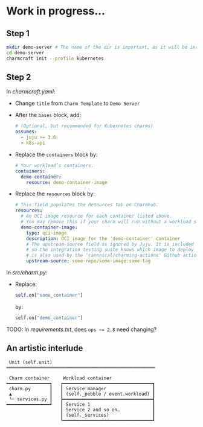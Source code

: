 # Work in progress…

## Step 1

```sh
mkdir demo-server # The name of the dir is important, as it will be included in the charm metadata
cd demo-server
charmcraft init --profile kubernetes
```

## Step 2

In _charmcraft.yaml_:

  - Change `title` from `Charm Template` to `Demo Server`

  - After the `bases` block, add:

    ```yaml
    # (Optional, but recommended for Kubernetes charms)
    assumes:
      - juju >= 3.6
      - k8s-api
    ```

  - Replace the `containers` block by:

    ```yaml
    # Your workload’s containers.
    containers:
      demo-container:
        resource: demo-container-image
    ```

  - Replace the `resources` block by:

    ```yaml
    # This field populates the Resources tab on Charmhub.
    resources:
      # An OCI image resource for each container listed above.
      # You may remove this if your charm will run without a workload sidecar container.
      demo-container-image:
        type: oci-image
        description: OCI image for the 'demo-container' container
        # The upstream-source field is ignored by Juju. It is included here as a reference
        # so the integration testing suite knows which image to deploy during testing. This field
        # is also used by the 'canonical/charming-actions' Github action for automated releasing.
        upstream-source: some-repo/some-image:some-tag
    ```

In _src/charm.py_:

  - Replace:

    ```py
    self.on["some_container"]
    ```

    by:

    ```py
    self.on["demo_container"]
    ```

TODO: In _requirements.txt_, does `ops ~= 2.8` need changing?


## An artistic interlude

```
 Unit (self.unit)
═══════════════════════════════════════════════════════
                                                       
 Charm container     Workload container                
━━━━━━━━━━━━━━━━┓   ┏━━━━━━━━━━━━━━━━━━━━━━━━━━━━━━━━━┓
 charm.py       ┃   ┃ Service manager                 ┃
 ▲              ┃   ┃ (self._pebble / event.workload) ┃
 └─ services.py ┃   ┣━━━━━━━━━━━━━━━━━━━━━━━━━━━━━━━━━┫
━━━━━━━━━━━━━━━━┛   ┃ Service 1                       ┃
                    ┃ Service 2 and so on…            ┃
                    ┃ (self._services)                ┃
                    ┗━━━━━━━━━━━━━━━━━━━━━━━━━━━━━━━━━┛
```